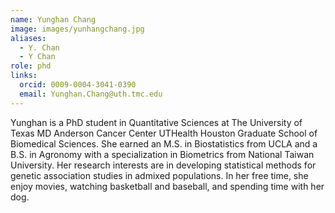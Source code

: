 ```yaml
---
name: Yunghan Chang
image: images/yunhangchang.jpg
aliases:
  - Y. Chan
  - Y Chan
role: phd
links:
  orcid: 0009-0004-3041-0390
  email: Yunghan.Chang@uth.tmc.edu
---
```


Yunghan is a PhD student in Quantitative Sciences at The University of Texas MD Anderson Cancer Center UTHealth Houston Graduate School of Biomedical Sciences. She earned an M.S. in Biostatistics from UCLA and a B.S. in Agronomy with a specialization in Biometrics from National Taiwan University. Her research interests are in developing statistical methods for genetic association studies in admixed populations. In her free time, she enjoy movies, watching basketball and baseball, and spending time with her dog.

